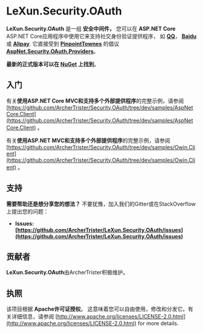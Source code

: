 LeXun.Security.OAuth
==================================

**LeXun.Security.OAuth** 是一组 **安全中间件，** 您可以在 **ASP.NET Core** ASP.NET Core应用程序中使用它来支持社交身份验证提供程序，
如 **[QQ](http://wiki.open.qq.com/wiki/%E9%A6%96%E9%A1%B5/)**， **[Baidu](http://developer.baidu.com/ms/oauth/)** 或 **[Alipay](https://openhome.alipay.com/platform/home.htm)**. 它直接受到 **[PinpointTownes](https://github.com/PinpointTownes)** 的倡议 **[AspNet.Security.OAuth.Providers](https://github.com/aspnet-contrib/AspNet.Security.OAuth.Providers)**。

**最新的正式版本可以在 [NuGet](https://www.nuget.org/profiles/ArcherTrister) 上找到**。


## 入门

有关**使用ASP.NET Core MVC和支持多个外部提供程序**的完整示例，请参阅 [https://github.com/ArcherTrister/Security.OAuth/tree/dev/samples/AspNetCore.Client](https://github.com/ArcherTrister/Security.OAuth/tree/dev/samples/AspNetCore.Client) 。

有关**使用ASP.NET MVC和支持多个外部提供程序**的完整示例，请参阅 [https://github.com/ArcherTrister/Security.OAuth/tree/dev/samples/Owin.Client](https://github.com/ArcherTrister/Security.OAuth/tree/dev/samples/Owin.Client) 。


## 支持

**需要帮助还是想分享您的想法？** 不要犹豫，加入我们的Gitter或在StackOverflow上提出您的问题：

- **Issues: [https://github.com/ArcherTrister/LeXun.Security.OAuth/issues](https://github.com/ArcherTrister/LeXun.Security.OAuth/issues)**

## 贡献者

**LeXun.Security.OAuth**由ArcherTrister积极维护。


## 执照

该项目根据 **Apache许可证授权**。 这意味着您可以自由使用，修改和分发它。有关详细信息，请参阅 [http://www.apache.org/licenses/LICENSE-2.0.html](http://www.apache.org/licenses/LICENSE-2.0.html) for more details.
